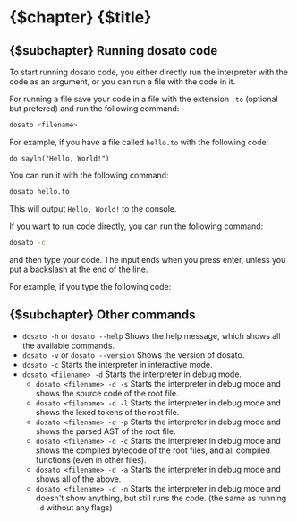 # {$chapter} {$title}

## {$subchapter} Running dosato code

To start running dosato code, you either directly run the interpreter with the code as an argument, or you can run a file with the code in it.

For running a file save your code in a file with the extension `.to` (optional but prefered) and run the following command:

```bash
dosato <filename>
```

For example, if you have a file called `hello.to` with the following code:

```dosato
do sayln("Hello, World!")
```

You can run it with the following command:

```bash
dosato hello.to
```

This will output `Hello, World!` to the console. <br>

If you want to run code directly, you can run the following command:

```bash
dosato -c
```

and then type your code. The input ends when you press enter, unless you put a backslash at the end of the line. <br>

For example, if you type the following code:

## {$subchapter} Other commands

- `dosato -h` or `dosato --help` Shows the help message, which shows all the available commands.
- `dosato -v` or `dosato --version` Shows the version of dosato.
- `dosato -c` Starts the interpreter in interactive mode.
- `dosato <filename> -d` Starts the interpreter in debug mode.
    - `dosato <filename> -d -s` Starts the interpreter in debug mode and shows the source code of the root file.
    - `dosato <filename> -d -l` Starts the interpreter in debug mode and shows the lexed tokens of the root file.
    - `dosato <filename> -d -p` Starts the interpreter in debug mode and shows the parsed AST of the root file.
    - `dosato <filename> -d -c` Starts the interpreter in debug mode and shows the compiled bytecode of the root files, and all compiled functions (even in other files).
    - `dosato <filename> -d -a` Starts the interpreter in debug mode and shows all of the above.
    - `dosato <filename> -d -n` Starts the interpreter in debug mode and doesn't show anything, but still runs the code. (the same as running `-d` without any flags)